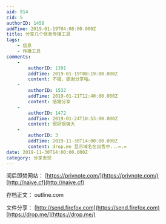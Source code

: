 ```yaml
---
aid: 914
cid: 5
authorID: 1450
addTime: 2019-01-19T04:08:00.000Z
title: 分享几个信息传播工具
tags:
    - 信息
    - 传播工具
comments:
    -
        authorID: 1391
        addTime: 2019-01-19T08:19:00.000Z
        content: 不错，感谢分享哈。
    -
        authorID: 1532
        addTime: 2019-01-21T12:40:00.000Z
        content: 感謝分享
    -
        authorID: 1472
        addTime: 2019-01-24T10:53:00.000Z
        content: 很好很强大
    -
        authorID: 3
        addTime: 2019-11-30T14:00:00.000Z
        content: drop.me 显示域名在出售中...=.=
date: 2019-11-30T14:00:00.000Z
category: 分享发现
---
```


阅后即焚网站： [https://privnote.com/](https://privnote.com/) [http://naive.cf](http://naive.cf)

存档正文： outline.com

文件分享： [http://send.firefox.com](https://send.firefox.com) [https://drop.me/](https://drop.me/)
